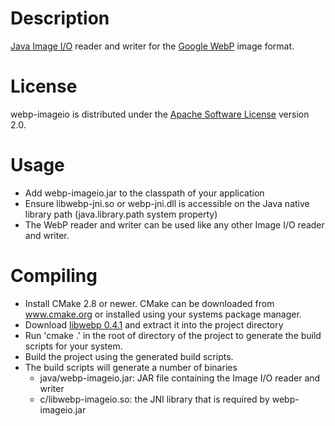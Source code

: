 # Description
[Java Image I/O](http://docs.oracle.com/javase/7/docs/api/javax/imageio/package-summary.html) reader and writer for the
[Google WebP](https://developers.google.com/speed/webp/) image format.

# License
webp-imageio is distributed under the [Apache Software License](https://www.apache.org/licenses/LICENSE-2.0) version 2.0.

# Usage
- Add webp-imageio.jar to the classpath of your application
- Ensure libwebp-jni.so or webp-jni.dll is accessible on the Java native library path (java.library.path system property)
- The WebP reader and writer can be used like any other Image I/O reader and writer.

# Compiling
- Install CMake 2.8 or newer. CMake can be downloaded from www.cmake.org or installed using
  your systems package manager.
- Download [libwebp 0.4.1](http://downloads.webmproject.org/releases/webp/libwebp-0.4.1.tar.gz) and extract it into the project directory
- Run 'cmake .' in the root of directory of the project to generate the build scripts for your system.
- Build the project using the generated build scripts.
- The build scripts will generate a number of binaries
    - java/webp-imageio.jar: JAR file containing the Image I/O reader and writer
    - c/libwebp-imageio.so: the JNI library that is required by webp-imageio.jar
